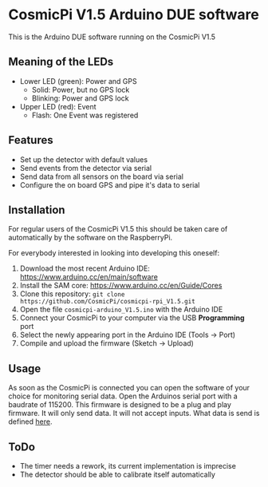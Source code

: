 # CosmicPi V1.5 Arduino DUE software

This is the Arduino DUE software running on the CosmicPi V1.5

## Meaning of the LEDs
*	Lower LED (green): Power and GPS
	*	Solid: Power, but no GPS lock
	*	Blinking: Power and GPS lock
*	Upper LED (red): Event
	*	Flash: One Event was registered


## Features
*	Set up the detector with default values
*	Send events from the detector via serial
*	Send data from all sensors on the board via serial
*	Configure the on board GPS and pipe it's data to serial

## Installation
For regular users of the CosmicPi V1.5 this should be taken care of automatically by the software on the RaspberryPi.

For everybody interested in looking into developing this oneself:
1.	Download the most recent Arduino IDE: https://www.arduino.cc/en/main/software
2. 	Install the SAM core: https://www.arduino.cc/en/Guide/Cores
3. 	Clone this repository: `git clone https://github.com/CosmicPi/cosmicpi-rpi_V1.5.git`
4.	Open the file `cosmicpi-arduino_V1.5.ino` with the Arduino IDE
5.	Connect your CosmicPi to your computer via the USB **Programming** port
6. 	Select the newly appearing port in the Arduino IDE (Tools -> Port)
7.	Compile and upload the firmware (Sketch -> Upload)

## Usage
As soon as the CosmicPi is connected you can open the software of your choice for monitoring serial data. Open the Arduinos serial port with a baudrate of 115200.
This firmware is designed to be a plug and play firmware. 
It will only send data. It will not accept inputs. What data is send is defined [here](https://github.com/CosmicPi/cosmicpi-rpi_V1.5/blob/master/documentation/CosmicPi_V15_serial_comm.txt).

## ToDo
*	The timer needs a rework, its current implementation is imprecise
*	The detector should be able to calibrate itself automatically